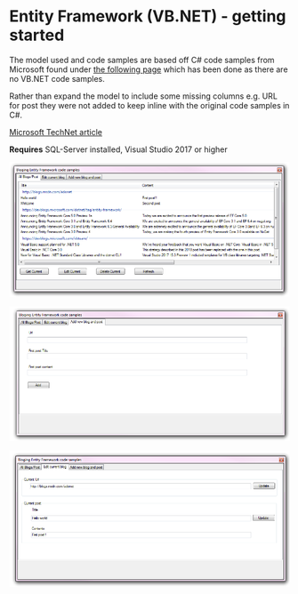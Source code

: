﻿# Entity Framework (VB.NET) - getting started

The model used and code samples are based off C# code samples from Microsoft found under [the following page](https://docs.microsoft.com/en-us/ef/) which has been done as there are no VB.NET code samples. 

Rather than expand the model to include some missing columns e.g. URL for post they were not added to keep inline with the original code samples in C#.

[Microsoft TechNet article](https://social.technet.microsoft.com/wiki/contents/articles/53700.entity-framework-6-basic-data-operations-vb-net-window-forms.aspx)

**Requires**
SQL-Server installed, Visual Studio 2017 or higher


![screen 1](../../assets/EF6/MainTab.png)

![screen 2](../../assets/EF6/AddTab.png)

![screen 3](../../assets/EF6/editTab.png)

